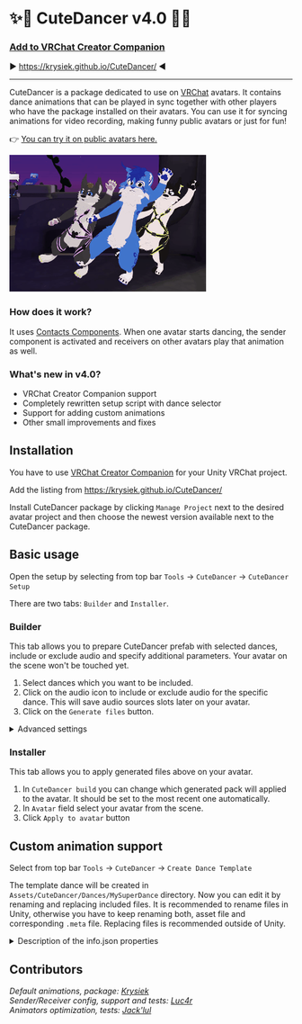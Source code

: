 # ✨🕺 CuteDancer v4.0 🕺✨

### [Add to VRChat Creator Companion](https://krysiek.github.io/CuteDancer/)
▶️ https://krysiek.github.io/CuteDancer/ ◀️

---

CuteDancer is a package dedicated to use on [VRChat](https://hello.vrchat.com/) avatars. It contains dance animations that can be played in sync together with other players who have the package installed on their avatars. You can use it for syncing animations for video recording, making funny public avatars or just for fun!

👉 [You can try it on public avatars here.](https://vrchat.com/home/world/wrld_deb6ff93-c907-4d16-92d0-911758135c70)

![promo anim](docs/images/cutedancer.gif)

### How does it work?

It uses [Contacts Components](https://creators.vrchat.com/avatars/avatar-dynamics/contacts/). When one avatar starts dancing, the sender component is activated and receivers on other avatars play that animation as well.

### What's new in v4.0?

- VRChat Creator Companion support
- Completely rewritten setup script with dance selector
- Support for adding custom animations
- Other small improvements and fixes

## Installation

You have to use [VRChat Creator Companion](https://vcc.docs.vrchat.com/) for your Unity VRChat project.

Add the listing from https://krysiek.github.io/CuteDancer/

Install CuteDancer package by clicking `Manage Project` next to the desired avatar project and then choose the newest version available next to the CuteDancer package.

## Basic usage

Open the setup by selecting from top bar `Tools` -> `CuteDancer` -> `CuteDancer Setup`

There are two tabs: `Builder` and `Installer`.

### Builder

This tab allows you to prepare CuteDancer prefab with selected dances, include or exclude audio and specify additional parameters. Your avatar on the scene won't be touched yet.

1. Select dances which you want to be included.
2. Click on the audio icon to include or exclude audio for the specific dance. This will save audio sources slots later on your avatar.
3. Click on the `Generate files` button.

<details>
<summary>Advanced settings</summary>

- `Parameter name` - name of the parameter used for the dances. Change it if you have problem with non working animations, stuck (e.g. GoGo Loco).
- `Parameter start value` - indicates the start
- `Output directory` - you can create multiple builds by changing this directory (e.g. one for PC and one for Quest version).

</details>

### Installer

This tab allows you to apply generated files above on your avatar.

1. In `CuteDancer build` you can change which generated pack will applied to the avatar. It should be set to the most recent one automatically.
2. In `Avatar` field select your avatar from the scene.
3. Click `Apply to avatar` button

## Custom animation support

Select from top bar `Tools` -> `CuteDancer` -> `Create Dance Template`

The template dance will be created in `Assets/CuteDancer/Dances/MySuperDance` directory. Now you can edit it by renaming and replacing included files. It is recommended to rename files in Unity, otherwise you have to keep renaming both, asset file and corresponding `.meta` file. Replacing files is recommended outside of Unity.

<details>
<summary>Description of the info.json properties</summary>

- `name` - Used for internal parameters names, should be unique without spaces.
- `displayName` - Used for displaying in Builder and avatar's Action Menu.
- `collection` - Name of a category for the builder.
- `author` - Name of the author of the animation.
- `order` - Display order in the builder.

</details>

## Contributors

_Default animations, package: [Krysiek](https://github.com/Krysiek)  
Sender/Receiver config, support and tests: [Luc4r](https://github.com/Luc4r)  
Animators optimization, tests: [Jack'lul](https://github.com/jacklul)_